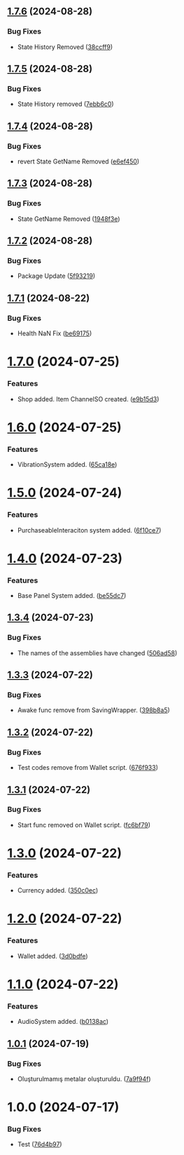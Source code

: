 ## [1.7.6](https://github.com/boshphelm/com.boshphelm/compare/v1.7.5...v1.7.6) (2024-08-28)


### Bug Fixes

* State History Removed ([38ccff9](https://github.com/boshphelm/com.boshphelm/commit/38ccff9243beee198293404fa25e1708b9cd83f0))

## [1.7.5](https://github.com/boshphelm/com.boshphelm/compare/v1.7.4...v1.7.5) (2024-08-28)


### Bug Fixes

* State History removed ([7ebb6c0](https://github.com/boshphelm/com.boshphelm/commit/7ebb6c0fd19cd2f7d9600de8136fa1a08c71e514))

## [1.7.4](https://github.com/boshphelm/com.boshphelm/compare/v1.7.3...v1.7.4) (2024-08-28)


### Bug Fixes

*  revert State GetName Removed ([e6ef450](https://github.com/boshphelm/com.boshphelm/commit/e6ef450b70f1374da929c03885cc06f0adcb7a3c))

## [1.7.3](https://github.com/boshphelm/com.boshphelm/compare/v1.7.2...v1.7.3) (2024-08-28)


### Bug Fixes

* State GetName Removed ([1948f3e](https://github.com/boshphelm/com.boshphelm/commit/1948f3edbfc862815aad71cd139bebba1ed2ceb9))

## [1.7.2](https://github.com/boshphelm/com.boshphelm/compare/v1.7.1...v1.7.2) (2024-08-28)


### Bug Fixes

* Package Update ([5f93219](https://github.com/boshphelm/com.boshphelm/commit/5f932198eaad70c573b1825a596e355fbc72eedb))

## [1.7.1](https://github.com/boshphelm/com.boshphelm/compare/v1.7.0...v1.7.1) (2024-08-22)


### Bug Fixes

* Health NaN Fix ([be69175](https://github.com/boshphelm/com.boshphelm/commit/be69175a96846438785eec05aeba58cf8f61bc19))

# [1.7.0](https://github.com/boshphelm/com.boshphelm/compare/v1.6.0...v1.7.0) (2024-07-25)


### Features

* Shop added. Item ChannelSO created. ([e9b15d3](https://github.com/boshphelm/com.boshphelm/commit/e9b15d30646ba82499e69226545caf07df66b1f9))

# [1.6.0](https://github.com/boshphelm/com.boshphelm/compare/v1.5.0...v1.6.0) (2024-07-25)


### Features

* VibrationSystem added. ([65ca18e](https://github.com/boshphelm/com.boshphelm/commit/65ca18e0d395037ea7bf3e2f5f412035808721d2))

# [1.5.0](https://github.com/boshphelm/com.boshphelm/compare/v1.4.0...v1.5.0) (2024-07-24)


### Features

* PurchaseableInteraciton system added. ([6f10ce7](https://github.com/boshphelm/com.boshphelm/commit/6f10ce7a70bac8fa2f92f39a11b472b4079e4cac))

# [1.4.0](https://github.com/boshphelm/com.boshphelm/compare/v1.3.4...v1.4.0) (2024-07-23)


### Features

* Base Panel System added. ([be55dc7](https://github.com/boshphelm/com.boshphelm/commit/be55dc727ad0ff8a5f51346152aaa5b24c0ffd42))

## [1.3.4](https://github.com/boshphelm/com.boshphelm/compare/v1.3.3...v1.3.4) (2024-07-23)


### Bug Fixes

* The names of the assemblies have changed ([506ad58](https://github.com/boshphelm/com.boshphelm/commit/506ad5833f12cae176a12dfa7b60c7148a94fd8b))

## [1.3.3](https://github.com/boshphelm/com.boshphelm/compare/v1.3.2...v1.3.3) (2024-07-22)


### Bug Fixes

* Awake func remove from SavingWrapper. ([398b8a5](https://github.com/boshphelm/com.boshphelm/commit/398b8a5dfa4914ace1cd029bc1880362f259fc13))

## [1.3.2](https://github.com/boshphelm/com.boshphelm/compare/v1.3.1...v1.3.2) (2024-07-22)


### Bug Fixes

* Test codes remove from Wallet script. ([676f933](https://github.com/boshphelm/com.boshphelm/commit/676f933a809ec015db5b263c82a6e32b1d456640))

## [1.3.1](https://github.com/boshphelm/com.boshphelm/compare/v1.3.0...v1.3.1) (2024-07-22)


### Bug Fixes

* Start func removed on Wallet script. ([fc6bf79](https://github.com/boshphelm/com.boshphelm/commit/fc6bf7984b8f7337be2f258ad411e737a3c7ee37))

# [1.3.0](https://github.com/boshphelm/com.boshphelm/compare/v1.2.0...v1.3.0) (2024-07-22)


### Features

* Currency added. ([350c0ec](https://github.com/boshphelm/com.boshphelm/commit/350c0ec96ccb39be87ba3646732f0e774516f913))

# [1.2.0](https://github.com/boshphelm/com.boshphelm/compare/v1.1.0...v1.2.0) (2024-07-22)


### Features

* Wallet added. ([3d0bdfe](https://github.com/boshphelm/com.boshphelm/commit/3d0bdfe9c1491059b9e6d93dbc170676b9bca16b))

# [1.1.0](https://github.com/boshphelm/com.boshphelm/compare/v1.0.1...v1.1.0) (2024-07-22)


### Features

* AudioSystem added. ([b0138ac](https://github.com/boshphelm/com.boshphelm/commit/b0138ace1783972a7df05a8893751777ff124f57))

## [1.0.1](https://github.com/boshphelm/com.boshphelm/compare/v1.0.0...v1.0.1) (2024-07-19)


### Bug Fixes

* Oluşturulmamış metalar oluşturuldu. ([7a9f94f](https://github.com/boshphelm/com.boshphelm/commit/7a9f94f0e28a99d5821fcc430b9c403dbbe3e4b1))

# 1.0.0 (2024-07-17)


### Bug Fixes

* Test ([76d4b97](https://github.com/boshphelm/com.boshphelm/commit/76d4b97e3ba875719688d05b3f5955b83c57511c))
